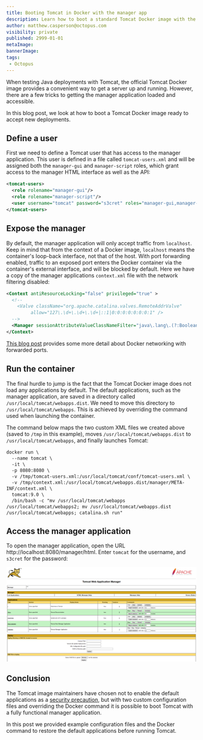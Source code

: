 ```yaml
---
title: Booting Tomcat in Docker with the manager app
description: Learn how to boot a standard Tomcat Docker image with the manager app exposed and ready to accept deployments
author: matthew.casperson@octopus.com
visibility: private
published: 2999-01-01
metaImage:
bannerImage:
tags:
 - Octopus
---
```


When testing Java deployments with Tomcat, the official Tomcat Docker image provides a convenient way to get a server up and running. However, there are a few tricks to getting the manager application loaded and 
accessible.

In this blog post, we look at how to boot a Tomcat Docker image ready to accept new deployments.

## Define a user

First we need to define a Tomcat user that has access to the manager application. This user is defined in a file called `tomcat-users.xml` and will be assigned both the `manager-gui` and `manager-script` roles, which grant access to the manager HTML interface as well as the API:

```xml
<tomcat-users>
  <role rolename="manager-gui"/>
  <role rolename="manager-script"/>
  <user username="tomcat" password="s3cret" roles="manager-gui,manager-script"/>
</tomcat-users>
```

## Expose the manager

By default, the manager application will only accept traffic from `localhost`. Keep in mind that from the context of a Docker image, `localhost` means the container's loop-back interface, not that of the host. With port forwarding enabled, traffic to an exposed port enters the Docker container via the container's external interface, and will be blocked by default. Here we have a copy of the manager applications `context.xml` file with the network filtering disabled:

```xml
<Context antiResourceLocking="false" privileged="true" >
  <!--
  	<Valve className="org.apache.catalina.valves.RemoteAddrValve"
         allow="127\.\d+\.\d+\.\d+|::1|0:0:0:0:0:0:0:1" />
  -->
  <Manager sessionAttributeValueClassNameFilter="java\.lang\.(?:Boolean|Integer|Long|Number|String)|org\.apache\.catalina\.filters\.CsrfPreventionFilter\$LruCache(?:\$1)?|java\.util\.(?:Linked)?HashMap"/>     
</Context>
```

[This blog post](https://pythonspeed.com/articles/docker-connection-refused/) provides some more detail about Docker networking with forwarded ports.

## Run the container

The final hurdle to jump is the fact that the Tomcat Docker image does not load any applications by default. The default applications, such as the manager application, are saved in a directory called `/usr/local/tomcat/webapps.dist`. We need to move this directory to `/usr/local/tomcat/webapps`. This is achieved by overriding the command used when launching the container.

The command below maps the two custom XML files we created above (saved to `/tmp` in this example), moves `/usr/local/tomcat/webapps.dist` to `/usr/local/tomcat/webapps`, and finally launches Tomcat:

```
docker run \
  --name tomcat \
  -it \
  -p 8080:8080 \
  -v /tmp/tomcat-users.xml:/usr/local/tomcat/conf/tomcat-users.xml \
  -v /tmp/context.xml:/usr/local/tomcat/webapps.dist/manager/META-INF/context.xml \
  tomcat:9.0 \
  /bin/bash -c "mv /usr/local/tomcat/webapps /usr/local/tomcat/webapps2; mv /usr/local/tomcat/webapps.dist /usr/local/tomcat/webapps; catalina.sh run"
```

## Access the manager application

To open the manager application, open the URL http://localhost:8080/manager/html. Enter `tomcat` for the username, and `s3cret` for the password:

![](tomcat.png "width=500")

## Conclusion

The Tomcat image maintainers have chosen not to enable the default applications as a [security precaution](https://tomcat.apache.org/tomcat-9.0-doc/security-howto.html#Default_web_applications), but with two custom configuration files and overriding the Docker command it is possible to boot Tomcat with a fully functional manager application.

In this post we provided example configuration files and the Docker command to restore the default applications before running Tomcat.
